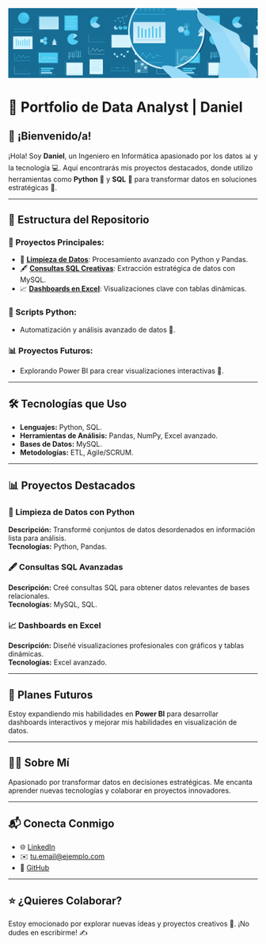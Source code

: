 <img src="data.gif" alt="GIF">

# 🐍 Portfolio de Data Analyst | Daniel

## 👋 ¡Bienvenido/a!
¡Hola! Soy **Daniel**, un Ingeniero en Informática apasionado por los datos 📊 y la tecnología 💻. Aquí encontrarás mis proyectos destacados, donde utilizo herramientas como **Python** 🐍 y **SQL** 💾 para transformar datos en soluciones estratégicas 🌟.

---

## 📂 Estructura del Repositorio

### 🌟 Proyectos Principales:
- 🧹 **[Limpieza de Datos](#)**: Procesamiento avanzado con Python y Pandas.
- 🖋️ **[Consultas SQL Creativas](#)**: Extracción estratégica de datos con MySQL.
- 📈 **[Dashboards en Excel](#)**: Visualizaciones clave con tablas dinámicas.

### 🐍 Scripts Python:
- Automatización y análisis avanzado de datos 🔄.

### 📊 Proyectos Futuros:
- Explorando Power BI para crear visualizaciones interactivas 🚀.

---

## 🛠️ Tecnologías que Uso
- **Lenguajes:** Python, SQL.
- **Herramientas de Análisis:** Pandas, NumPy, Excel avanzado.
- **Bases de Datos:** MySQL.
- **Metodologías:** ETL, Agile/SCRUM.

---

## 📊 Proyectos Destacados

### 🧹 Limpieza de Datos con Python
**Descripción:** Transformé conjuntos de datos desordenados en información lista para análisis.  
**Tecnologías:** Python, Pandas.

### 🖋️ Consultas SQL Avanzadas
**Descripción:** Creé consultas SQL para obtener datos relevantes de bases relacionales.  
**Tecnologías:** MySQL, SQL.

### 📈 Dashboards en Excel
**Descripción:** Diseñé visualizaciones profesionales con gráficos y tablas dinámicas.  
**Tecnologías:** Excel avanzado.

---

## 🌟 Planes Futuros
Estoy expandiendo mis habilidades en **Power BI** para desarrollar dashboards interactivos y mejorar mis habilidades en visualización de datos.

---

## 🙋‍♂️ Sobre Mí
Apasionado por transformar datos en decisiones estratégicas. Me encanta aprender nuevas tecnologías y colaborar en proyectos innovadores.

---

## 📬 Conecta Conmigo
- 🌐 [LinkedIn](#)
- ✉️ [tu.email@ejemplo.com](mailto:tu.email@ejemplo.com)
- 🐙 [GitHub](#)

---

## ⭐ ¿Quieres Colaborar?
Estoy emocionado por explorar nuevas ideas y proyectos creativos 🧠. ¡No dudes en escribirme! ✍️
